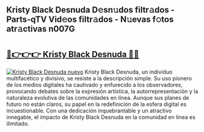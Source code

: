 ## Kristy Black Desnuda D𝚎sn𝚞dos filtr𝚊dos - Parts-qTV Vid𝚎os filtr𝚊dos - N𝚞evas f𝚘tos atr𝚊ctivas n007G

# <h2><a href="http://mb0ozm.tromn.icu/?c=Kristy+Black+Desnuda">🔗👉👉👉 Kristy Black Desnuda 🔗🔗</a></h2>

[![Kristy Black Desnuda nuevo](https://i.imgur.com/pEAQMta.gif)](http://mb0ozm.tromn.icu/?c=Kristy+Black+Desnuda)
Kristy Black Desnuda, un individuo multifacético y divisivo, se resiste a la descripción simple. Su uso pionero de los medios digitales ha cautivado y enfurecido a los observadores, provocando debates sobre la expresión artística, la autorrepresentación y la naturaleza evolutiva de las comunidades en línea. Aunque sus planes de futuro no están claros, su papel en la redefinición de la esfera digital es incuestionable. Con una dedicación inquebrantable y un atractivo innegable, el impacto de Kristy Black Desnuda en la comunidad en línea es ilimitado.

